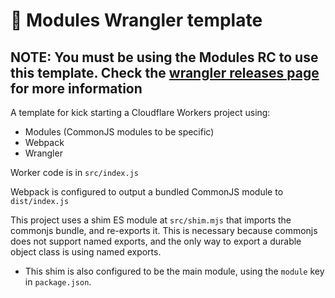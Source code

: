 # 👷 Modules Wrangler template

## NOTE: You must be using the Modules RC to use this template. Check the [wrangler releases page](https://github.com/cloudflare/wrangler/releases) for more information

A template for kick starting a Cloudflare Workers project using:

- Modules (CommonJS modules to be specific)
- Webpack
- Wrangler

Worker code is in `src/index.js`

Webpack is configured to output a bundled CommonJS module to `dist/index.js`

This project uses a shim ES module at `src/shim.mjs` that imports the commonjs bundle, and re-exports it. This is necessary because commonjs does not support named exports, and the only way to export a durable object class is using named exports.

- This shim is also configured to be the main module, using the `module` key in `package.json`.